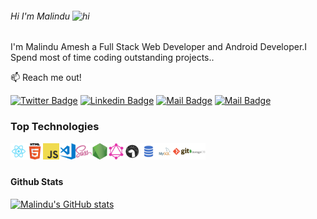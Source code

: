 ###### Hi I'm Malindu <img src="https://user-images.githubusercontent.com/1303154/88677602-1635ba80-d120-11ea-84d8-d263ba5fc3c0.gif" width="28px" alt="hi">

I'm Malindu Amesh a Full Stack Web Developer and Android Developer.I Spend most of time coding outstanding projects..

:mailbox: Reach me out!

[![Twitter Badge](https://img.shields.io/badge/-@Malindu-1ca0f1?style=flat&labelColor=1ca0f1&logo=twitter&logoColor=white&link=https://twitter.com/Malindu51891108)](https://twitter.com/Malindu51891108)  [![Linkedin Badge](https://img.shields.io/badge/-Malindu-0e76a8?style=flat&labelColor=0e76a8&logo=linkedin&logoColor=white)](https://www.linkedin.com/in/malindu-amesh-b39b591a4/) [![Mail Badge](https://img.shields.io/badge/-@Malindu-e84393?style=flat&labelColor=e84393&logo=instagram&logoColor=white)](https://www.instagram.com/malindu.__/) [![Mail Badge](https://img.shields.io/badge/-Malindu-c0392b?style=flat&labelColor=c0392b&logo=gmail&logoColor=white)](mailto:ameshmalindu006@gmail.com)

### Top  Technologies

<img align="left" alt="React" width="26px" src="https://raw.githubusercontent.com/github/explore/80688e429a7d4ef2fca1e82350fe8e3517d3494d/topics/react/react.png" />

<img align="left" alt="HTML5" width="26px" src="https://raw.githubusercontent.com/github/explore/80688e429a7d4ef2fca1e82350fe8e3517d3494d/topics/html/html.png" />

<img align="left" alt="JavaScript" width="26px" src="https://raw.githubusercontent.com/github/explore/80688e429a7d4ef2fca1e82350fe8e3517d3494d/topics/javascript/javascript.png" />

<img align="left" alt="Visual Studio Code" width="26px" src="https://raw.githubusercontent.com/github/explore/80688e429a7d4ef2fca1e82350fe8e3517d3494d/topics/visual-studio-code/visual-studio-code.png" />

<img align="left" alt="Sass" width="26px" src="https://raw.githubusercontent.com/github/explore/80688e429a7d4ef2fca1e82350fe8e3517d3494d/topics/sass/sass.png" />

<img align="left" alt="Node.js" width="26px" src="https://raw.githubusercontent.com/github/explore/80688e429a7d4ef2fca1e82350fe8e3517d3494d/topics/nodejs/nodejs.png" />

<img align="left" alt="GraphQL" width="26px" src="https://raw.githubusercontent.com/github/explore/80688e429a7d4ef2fca1e82350fe8e3517d3494d/topics/graphql/graphql.png" />

<img align="left" alt="Deno" width="26px" src="https://raw.githubusercontent.com/github/explore/361e2821e2dea67711cde99c9c40ed357061cf27/topics/deno/deno.png" />

<img align="left" alt="SQL" width="26px" src="https://raw.githubusercontent.com/github/explore/80688e429a7d4ef2fca1e82350fe8e3517d3494d/topics/sql/sql.png" />

<img align="left" alt="MySQL" width="26px" src="https://raw.githubusercontent.com/github/explore/80688e429a7d4ef2fca1e82350fe8e3517d3494d/topics/mysql/mysql.png" />

<img align="left" alt="Git" width="26px" src="https://raw.githubusercontent.com/github/explore/80688e429a7d4ef2fca1e82350fe8e3517d3494d/topics/git/git.png" />

<img align="left" alt="MongoDB" width="26px" src="https://raw.githubusercontent.com/github/explore/80688e429a7d4ef2fca1e82350fe8e3517d3494d/topics/mongodb/mongodb.png" />

<br />
<br />


#### Github Stats
[![Malindu's GitHub stats](https://github-readme-stats.vercel.app/api?username=MalinduAmesh&hide=contribs,prs&theme=tokyonight)](https://github.com/MalinduAmesh/github-readme-stats)

</details>

